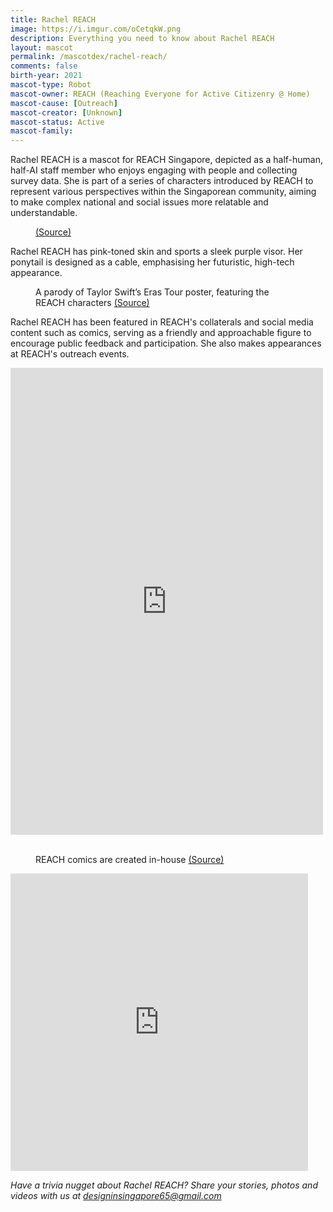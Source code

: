 ```yaml
---
title: Rachel REACH
image: https://i.imgur.com/oCetqkW.png
description: Everything you need to know about Rachel REACH
layout: mascot
permalink: /mascotdex/rachel-reach/
comments: false
birth-year: 2021
mascot-type: Robot
mascot-owner: REACH (Reaching Everyone for Active Citizenry @ Home)
mascot-cause: [Outreach]
mascot-creator: [Unknown]
mascot-status: Active
mascot-family:
---
```


Rachel REACH is a mascot for REACH Singapore, depicted as a half-human, half-AI staff member who enjoys engaging with people and collecting survey data. She is part of a series of characters introduced by REACH to represent various perspectives within the Singaporean community, aiming to make complex national and social issues more relatable and understandable.

<figure>
<img src="https://i.imgur.com/ynyEJ7k.jpg" alt="">
<figcaption><a href="https://www.facebook.com/REACHSingapore/posts/pfbid0MpwDd2zsxDSrci58K1dpR7eYpCKVyom7b81cJ4L1h5HF7tgy6RCqrSosFxue6dTSl" target="_blank">(Source)</a></figcaption>
</figure>

Rachel REACH has pink-toned skin and sports a sleek purple visor. Her ponytail is designed as a cable, emphasising her futuristic, high-tech appearance.

<figure>
<img src="https://i.imgur.com/C1A4Vv1.jpg" alt="">
<figcaption>A parody of Taylor Swift’s Eras Tour poster, featuring the REACH characters <a href="https://www.facebook.com/photo/?fbid=793956392765655&set=a.223512983143335" target="_blank">(Source)</a></figcaption>
</figure>

Rachel REACH has been featured in REACH's collaterals and social media content such as comics, serving as a friendly and approachable figure to encourage public feedback and participation. She also makes appearances at REACH's outreach events.

<div class="fb-post-container">
<iframe src="https://www.facebook.com/plugins/post.php?href=https%3A%2F%2Fwww.facebook.com%2FREACHSingapore%2Fposts%2Fpfbid02A5pRSpkp1dFZXjmoWGw9mZQ6H6iX46pKnc1qA9VPfrdAfh4BG17Hkx4TqXtqLXm9l&show_text=true&width=500" width="500" height="747" style="border:none;overflow:hidden" scrolling="no" frameborder="0" allowfullscreen="true" allow="autoplay; clipboard-write; encrypted-media; picture-in-picture; web-share"></iframe>
</div>

<br>
<figure>
<img src="https://i.imgur.com/I6nNksd.jpg" alt="">
<figcaption>REACH comics are created in-house <a href="https://www.facebook.com/photo/?fbid=282625257232107&set=pcb.282625297232103" target="_blank">(Source)</a></figcaption>
</figure>

<div class="video-responsive">
<iframe src="https://www.facebook.com/plugins/video.php?height=476&href=https%3A%2F%2Fwww.facebook.com%2FREACHSingapore%2Fvideos%2F629048711466294%2F&show_text=false&width=476&t=0" width="476" height="476" style="border:none;overflow:hidden" scrolling="no" frameborder="0" allowfullscreen="true" allow="autoplay; clipboard-write; encrypted-media; picture-in-picture; web-share" allowFullScreen="true"></iframe>
</div>

<i>Have a trivia nugget about Rachel REACH? Share your stories, photos and videos with us at designinsingapore65@gmail.com</i>
